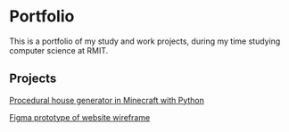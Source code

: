 # Portfolio
This is a portfolio of my study and work projects, during my time studying computer science at RMIT.

## Projects

[Procedural house generator in Minecraft with Python](Minecratft%20House%20Generator/README.md)

[Figma prototype of website wireframe](https://www.figma.com/proto/rr8LCTpVO405eqZTaIAfaB/PS1---Wireframe-Landing-Page?node-id=23%3A110&scaling=min-zoom&page-id=0%3A1&starting-point-node-id=23%3A110)
